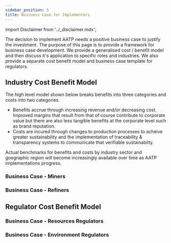 ```yaml
---
sidebar_position: 5
title: Business Case for Implementers
---
```


import Disclaimer from '../\_disclaimer.mdx';

<Disclaimer />


The decision to implement AATP needs a positive business case to justify the investment. The purpose of this page is to provide a framework for business case development. We provide a generalised cost / benefit model and then discuss it's application to specific roles and industries. We also provide a separate cost benefit model and business case template for regulators.

## Industry Cost Benefit Model

The high level model shown below breaks benefits into three categories and costs into two categories.

* Benefits accrue through increasing revenue and/or decreasing cost. Improved margins that result from that of course contribute to corporate value but there are also less tangible benefits at the corporate level such as brand reputation. 
* Costs are incured through changes to production processes to acheive greater sustainability and the implementation of traceability & transparency systems to communicate that verifiable sustainabilty.


Actual benchmarks for benefits and costs by industry sector and goegraphic region will become increasingly available over time as AATP implementations progress.

### Business Case - Miners

### Business Case - Refiners

## Regulator Cost Benefit Model

### Business Case - Resources Regulators

### Business Case - Environment Regulators
